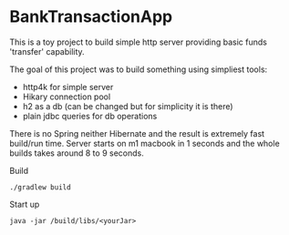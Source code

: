 # BankTransactionApp
This is a toy project to build simple http server providing basic funds 'transfer' capability.

The goal of this project was to build something using simpliest tools:

- http4k for simple server
- Hikary connection pool
- h2 as a db (can be changed but for simplicity it is there)
- plain jdbc queries for db operations


There is no Spring neither Hibernate and the result is extremely fast build/run time. Server starts on m1 macbook in 1 seconds and the whole builds takes around 8 to 9 seconds.

Build 
```
./gradlew build
```
Start up
```
java -jar /build/libs/<yourJar>
```

